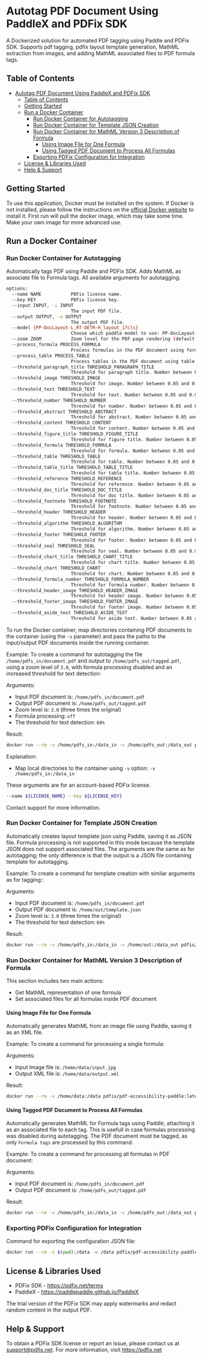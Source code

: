 # Autotag PDF Document Using PaddleX and PDFix SDK

A Dockerized solution for automated PDF tagging using Paddle and PDFix SDK. Supports pdf tagging, pdfix layout template generation, MathML extraction from images, and adding MathML associated files to PDF formula tags.

## Table of Contents

- [Autotag PDF Document Using PaddleX and PDFix SDK](#autotag-pdf-document-using-paddlex-and-pdfix-sdk)
  - [Table of Contents](#table-of-contents)
  - [Getting Started](#getting-started)
  - [Run a Docker Container ](#run-docker-container)
    - [Run Docker Container for Autotagging](#run-docker-container-for-autotagging)
    - [Run Docker Container for Template JSON Creation](#run-docker-container-for-template-json-creation)
    - [Run Docker Container for MathML Version 3 Description of Formula](#run-docker-container-for-mathml-version-three-description-of-formula)
      - [Using Image File for One Formula](#using-image-file-for-one-formula)
      - [Using Tagged PDF Document to Process All Formulas](#using-tagged-pdf-document-to-process-all-formulas)
    - [Exporting PDFix Configuration for Integration](#exporting-pdfix-configuration-for-integration)
  - [License \& Libraries Used](#license-and-libraries-used)
  - [Help \& Support](#help-and-support)


## Getting Started

To use this application, Docker must be installed on the system. If Docker is not installed, please follow the instructions on the [official Docker website](https://docs.docker.com/get-docker/) to install it.
First run will pull the docker image, which may take some time. Make your own image for more advanced use.

## Run a Docker Container

### Run Docker Container for Autotagging

Automatically tags PDF using Paddle and PDFix SDK. Adds MathML as associate file to Formula tags.
All available arguments for autotagging:

```bash
options:
  --name NAME           PDFix license name.
  --key KEY             PDFix license key.
  --input INPUT, -i INPUT
                        The input PDF file.
  --output OUTPUT, -o OUTPUT
                        The output PDF file.
  --model {PP-DocLayout-L,RT-DETR-H_layout_17cls}
                        Choose which paddle model to use: PP-DocLayout-L or RT-DETR-H_layout_17cls.
  --zoom ZOOM           Zoom level for the PDF page rendering (default: 2.0).
  --process_formula PROCESS_FORMULA
                        Process formulas in the PDF document using formula model. Default is True.
  --process_table PROCESS_TABLE
                        Process tables in the PDF document using table models. Default is True.
  --threshold_paragraph_title THRESHOLD_PARAGRAPH_TITLE
                        Threshold for paragraph title. Number between 0.05 and 0.95. Default is 0.3.
  --threshold_image THRESHOLD_IMAGE
                        Threshold for image. Number between 0.05 and 0.95. Default is 0.5.
  --threshold_text THRESHOLD_TEXT
                        Threshold for text. Number between 0.05 and 0.95. Default is 0.5.
  --threshold_number THRESHOLD_NUMBER
                        Threshold for number. Number between 0.05 and 0.95. Default is 0.5.
  --threshold_abstract THRESHOLD_ABSTRACT
                        Threshold for abstract. Number between 0.05 and 0.95. Default is 0.5.
  --threshold_content THRESHOLD_CONTENT
                        Threshold for content. Number between 0.05 and 0.95. Default is 0.5.
  --threshold_figure_title THRESHOLD_FIGURE_TITLE
                        Threshold for figure title. Number between 0.05 and 0.95. Default is 0.5.
  --threshold_formula THRESHOLD_FORMULA
                        Threshold for formula. Number between 0.05 and 0.95. Default is 0.3.
  --threshold_table THRESHOLD_TABLE
                        Threshold for table. Number between 0.05 and 0.95. Default is 0.5.
  --threshold_table_title THRESHOLD_TABLE_TITLE
                        Threshold for table title. Number between 0.05 and 0.95. Default is 0.5.
  --threshold_reference THRESHOLD_REFERENCE
                        Threshold for reference. Number between 0.05 and 0.95. Default is 0.5.
  --threshold_doc_title THRESHOLD_DOC_TITLE
                        Threshold for doc title. Number between 0.05 and 0.95. Default is 0.5.
  --threshold_footnote THRESHOLD_FOOTNOTE
                        Threshold for footnote. Number between 0.05 and 0.95. Default is 0.5.
  --threshold_header THRESHOLD_HEADER
                        Threshold for header. Number between 0.05 and 0.95. Default is 0.3.
  --threshold_algorithm THRESHOLD_ALGORITHM
                        Threshold for algorithm. Number between 0.05 and 0.95. Default is 0.5.
  --threshold_footer THRESHOLD_FOOTER
                        Threshold for footer. Number between 0.05 and 0.95. Default is 0.5.
  --threshold_seal THRESHOLD_SEAL
                        Threshold for seal. Number between 0.05 and 0.95. Default is 0.3.
  --threshold_chart_title THRESHOLD_CHART_TITLE
                        Threshold for chart title. Number between 0.05 and 0.95. Default is 0.5.
  --threshold_chart THRESHOLD_CHART
                        Threshold for chart. Number between 0.05 and 0.95. Default is 0.5.
  --threshold_formula_number THRESHOLD_FORMULA_NUMBER
                        Threshold for formula number. Number between 0.05 and 0.95. Default is 0.5.
  --threshold_header_image THRESHOLD_HEADER_IMAGE
                        Threshold for header image. Number between 0.05 and 0.95. Default is 0.3.
  --threshold_footer_image THRESHOLD_FOOTER_IMAGE
                        Threshold for footer image. Number between 0.05 and 0.95. Default is 0.5.
  --threshold_aside_text THRESHOLD_ASIDE_TEXT
                        Threshold for aside text. Number between 0.05 and 0.95. Default is 0.5.
```

To run the Docker container, map directories containing PDF documents to the container (using the `-v` parameter) and pass the paths to the input/output PDF documents inside the running container.

Example:
To create a command for autotagging the file `/home/pdfs_in/document.pdf` and output to `/home/pdfs_out/tagged.pdf`, using a zoom level of `3.0`, with formula processing disabled and an increased threshold for text detection:

Arguments:
- Input PDF document is: `/home/pdfs_in/document.pdf`
- Output PDF document is: `/home/pdfs_out/tagged.pdf`
- Zoom level is: `3.0` (three times the original)
- Formula processing: `off`
- The threshold for text detection: `60%`

Result:

```bash
docker run --rm -v /home/pdfs_in:/data_in -v /home/pdfs_out:/data_out pdfix/pdf-accessibility-paddle:latest tag --name $LICENSE_NAME --key $LICENSE_KEY -i /data_in/document.pdf -o /data_out/tagged.pdf --zoom 3.0 --process_formula False --threshold_text 0.6
```

Explanation:
- Map local directories to the container using `-v` option: `-v /home/pdfs_in:/data_in`

These arguments are for an account-based PDFix license.

```bash
--name ${LICENSE_NAME} --key ${LICENSE_KEY}
```

Contact support for more information.

### Run Docker Container for Template JSON Creation

Automatically creates layout template json using Paddle, saving it as JSON file.
Formula processing is not supported in this mode because the template JSON does not support associated files.
The arguments are the same as for autotagging; the only difference is that the output is a JSON file containing template for autotagging.

Example:
To create a command for template creation with similar arguments as for tagging::

Arguments:
- Input PDF document is: `/home/pdfs_in/document.pdf`
- Output PDF document is: `/home/out/template.json`
- Zoom level is: `3.0` (three times the original)
- The threshold for text detection: `60%`

Result:

```bash
docker run --rm -v /home/pdfs_in:/data_in -v /home/out:/data_out pdfix/pdf-accessibility-paddle:latest template -i /data_in/document.pdf -o /data_out/template.json --zoom 3.0 --threshold_text 0.6
```

### Run Docker Container for MathML Version 3 Description of Formula

This section includes two main actions:
- Get MathML representation of one formula
- Set associated files for all formulas inside PDF document

#### Using Image File for One Formula

Automatically generates MathML from an image file using Paddle, saving it as an XML file.

Example:
To create a command for processing a single formula:

Arguments:
- Input Image file is: `/home/data/input.jpg`
- Output XML file is: `/home/data/output.xml`

Result:

```bash
docker run --rm -v /home/data:/data pdfix/pdf-accessibility-paddle:latest mathml -i /data/input.jpg -o /data/output.xml
```

#### Using Tagged PDF Document to Process All Formulas

Automatically generates MathML for Formula tags using Paddle, attaching it as an associated file to each tag.
This is usefull in case formulas processing was disabled during autotagging.
The PDF document must be tagged, as only `Formula tags` are processed by this command.

Example:
To create a command for processing all formulas in PDF document:

Arguments:
- Input PDF document is: `/home/pdfs_in/document.pdf`
- Output PDF document is: `/home/pdfs_out/tagged.pdf`

Result:

```bash
docker run --rm -v /home/pdfs_in:/data_in -v /home/pdfs_out:/data_out pdfix/pdf-accessibility-paddle:latest mathml --name $LICENSE_NAME --key $LICENSE_KEY -i /data_in/document.pdf -o /data_out/tagged.pdf
```

### Exporting PDFix Configuration for Integration

Command for exporting the configuration JSON file:

```bash
docker run --rm -v $(pwd):/data -w /data pdfix/pdf-accessibility-paddle:latest config -o config.json
```

## License & Libraries Used

- PDFix SDK - https://pdfix.net/terms
- PaddleX - https://paddlepaddle.github.io/PaddleX

The trial version of the PDFix SDK may apply watermarks and redact random content in the output PDF.

## Help & Support

To obtain a PDFix SDK license or report an issue, please contact us at support@pdfix.net.
For more information, visit https://pdfix.net
